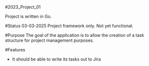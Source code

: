 #2023_Project_01

Project is written in Go.

#Status
03-03-2025 Project framework only.  Not yet functional.

#Purpose
The goal of the application is to allow the creation of a task structure for project management purposes.

#Features
- It should be able to write its tasks out to Jira






